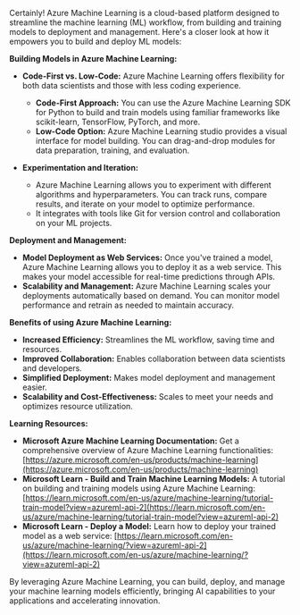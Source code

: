 Certainly! Azure Machine Learning is a cloud-based platform designed to streamline the machine learning (ML) workflow, from building and training models to deployment and management. Here's a closer look at how it empowers you to build and deploy ML models:

**Building Models in Azure Machine Learning:**

- **Code-First vs. Low-Code:** Azure Machine Learning offers flexibility for both data scientists and those with less coding experience.
    
    - **Code-First Approach:** You can use the Azure Machine Learning SDK for Python to build and train models using familiar frameworks like scikit-learn, TensorFlow, PyTorch, and more.
    - **Low-Code Option:** Azure Machine Learning studio provides a visual interface for model building. You can drag-and-drop modules for data preparation, training, and evaluation.
- **Experimentation and Iteration:**
    
    - Azure Machine Learning allows you to experiment with different algorithms and hyperparameters. You can track runs, compare results, and iterate on your model to optimize performance.
    - It integrates with tools like Git for version control and collaboration on your ML projects.

**Deployment and Management:**

- **Model Deployment as Web Services:** Once you've trained a model, Azure Machine Learning allows you to deploy it as a web service. This makes your model accessible for real-time predictions through APIs.
- **Scalability and Management:** Azure Machine Learning scales your deployments automatically based on demand. You can monitor model performance and retrain as needed to maintain accuracy.

**Benefits of using Azure Machine Learning:**

- **Increased Efficiency:** Streamlines the ML workflow, saving time and resources.
- **Improved Collaboration:** Enables collaboration between data scientists and developers.
- **Simplified Deployment:** Makes model deployment and management easier.
- **Scalability and Cost-Effectiveness:** Scales to meet your needs and optimizes resource utilization.

**Learning Resources:**

- **Microsoft Azure Machine Learning Documentation:** Get a comprehensive overview of Azure Machine Learning functionalities: [https://azure.microsoft.com/en-us/products/machine-learning](https://azure.microsoft.com/en-us/products/machine-learning)
- **Microsoft Learn - Build and Train Machine Learning Models:** A tutorial on building and training models using Azure Machine Learning: [https://learn.microsoft.com/en-us/azure/machine-learning/tutorial-train-model?view=azureml-api-2](https://learn.microsoft.com/en-us/azure/machine-learning/tutorial-train-model?view=azureml-api-2)
- **Microsoft Learn - Deploy a Model:** Learn how to deploy your trained model as a web service: [https://learn.microsoft.com/en-us/azure/machine-learning/?view=azureml-api-2](https://learn.microsoft.com/en-us/azure/machine-learning/?view=azureml-api-2)

By leveraging Azure Machine Learning, you can build, deploy, and manage your machine learning models efficiently, bringing AI capabilities to your applications and accelerating innovation.